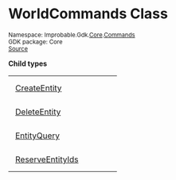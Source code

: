 
# WorldCommands Class
<sup>
Namespace: Improbable.Gdk.<a href="{{urlRoot}}/api/core-index">Core</a>.<a href="{{urlRoot}}/api/core/commands-index">Commands</a><br/>
GDK package: Core<br/>
<a href="https://www.github.com/spatialos/gdk-for-unity/blob/b136dc2b/workers/unity/Packages/com.improbable.gdk.core/Commands/WorldCommands/CreateEntity.cs/#L11">Source</a>
<style>
a code {
                    padding: 0em 0.25em!important;
}
code {
                    background-color: #ffffff!important;
}
</style>
</sup>






</p>

<b>Child types</b>

<table>
<tr>
<td style="padding: 14px; border: none; width: 16ch"><a href="{{urlRoot}}/api/core/commands/world-commands/create-entity">CreateEntity</a></td>
<td style="padding: 14px; border: none;"></td>
</tr>
<tr>
<td style="padding: 14px; border: none; width: 16ch"><a href="{{urlRoot}}/api/core/commands/world-commands/delete-entity">DeleteEntity</a></td>
<td style="padding: 14px; border: none;"></td>
</tr>
<tr>
<td style="padding: 14px; border: none; width: 16ch"><a href="{{urlRoot}}/api/core/commands/world-commands/entity-query">EntityQuery</a></td>
<td style="padding: 14px; border: none;"></td>
</tr>
<tr>
<td style="padding: 14px; border: none; width: 16ch"><a href="{{urlRoot}}/api/core/commands/world-commands/reserve-entity-ids">ReserveEntityIds</a></td>
<td style="padding: 14px; border: none;"></td>
</tr>
</table>












